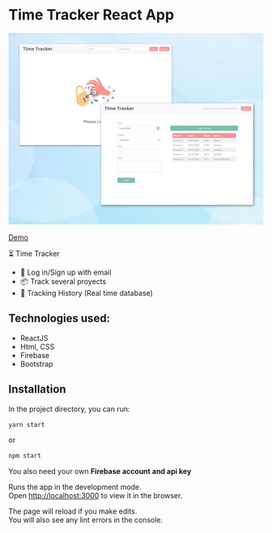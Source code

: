 # Time Tracker React App

![Time Tracker](TimeTracker.jpg)

[Demo](https://time-tracker-ghtq4byho.vercel.app/)

⏳ Time Tracker

* 📧 Log in/Sign up with email
​
* 📦 Track several proyects
​
* 📝 Tracking History (Real time database)


## Technologies used:

* ReactJS
* Html, CSS
* Firebase
* Bootstrap


## Installation

In the project directory, you can run: 

```bash
yarn start
```
 or

```bash
npm start
```
You also need your own <strong>Firebase account and api key </strong><br />

Runs the app in the development mode. <br />
Open [http://localhost:3000](http://localhost:3000) to view it in the browser.

The page will reload if you make edits.<br />
You will also see any lint errors in the console.







